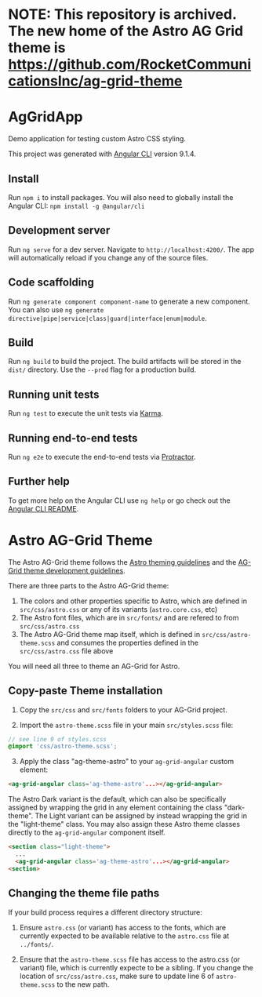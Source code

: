 # NOTE: This repository is archived. The new home of the Astro AG Grid theme is https://github.com/RocketCommunicationsInc/ag-grid-theme
# AgGridApp
Demo application for testing custom Astro CSS styling.

This project was generated with [Angular CLI](https://github.com/angular/angular-cli) version 9.1.4.

## Install
Run `npm i` to install packages. You will also need to globally install the Angular CLI: `npm install -g @angular/cli`

## Development server

Run `ng serve` for a dev server. Navigate to `http://localhost:4200/`. The app will automatically reload if you change any of the source files.

## Code scaffolding

Run `ng generate component component-name` to generate a new component. You can also use `ng generate directive|pipe|service|class|guard|interface|enum|module`.

## Build

Run `ng build` to build the project. The build artifacts will be stored in the `dist/` directory. Use the `--prod` flag for a production build.

## Running unit tests

Run `ng test` to execute the unit tests via [Karma](https://karma-runner.github.io).

## Running end-to-end tests

Run `ng e2e` to execute the end-to-end tests via [Protractor](http://www.protractortest.org/).

## Further help

To get more help on the Angular CLI use `ng help` or go check out the [Angular CLI README](https://github.com/angular/angular-cli/blob/master/README.md).


# Astro AG-Grid Theme
The Astro AG-Grid theme follows the [Astro theming guidelines](https://www.astrouxds.com/design-guidelines/theme/) and the [AG-Grid theme development guidelines](https://www.ag-grid.com/javascript-grid-themes-customising/). 

There are three parts to the Astro AG-Grid theme:
1. The colors and other properties specific to Astro, which are defined in `src/css/astro.css` or any of its variants (`astro.core.css`, etc)
2. The Astro font files, which are in `src/fonts/` and are refered to from `src/css/astro.css`
3. The Astro AG-Grid theme map itself, which is defined in `src/css/astro-theme.scss` and consumes the properties defined in the `src/css/astro.css` file above

You will need all three to theme an AG-Grid for Astro.

## Copy-paste Theme installation

1. Copy the `src/css` and `src/fonts` folders to your AG-Grid project. 

2. Import the `astro-theme.scss` file in your main `src/styles.scss` file:
 ```scss
 // see line 9 of styles.scss
 @import 'css/astro-theme.scss';
 ```

3. Apply the class "ag-theme-astro" to your `ag-grid-angular` custom element:
```html
<ag-grid-angular class='ag-theme-astro'...></ag-grid-angular>
```

The Astro Dark variant is the default, which can also be specifically assigned by wrapping the grid in any element containing the class "dark-theme". The Light variant can be assigned by instead wrapping the grid in the "light-theme" class. You may also assign these Astro theme classes directly to the `ag-grid-angular` component itself.

```html
<section class="light-theme">
  ...
  <ag-grid-angular class='ag-theme-astro'...></ag-grid-angular>
<section>
```

## Changing the theme file paths
If your build process requires a different directory structure:

1. Ensure `astro.css` (or variant) has access to the fonts, which are currently expected to be available relative to the `astro.css` file at `../fonts/`.

2. Ensure that the `astro-theme.scss` file has access to the astro.css (or variant) file, which is currently expecte to be a sibling. If you change the location of `src/css/astro.css`, make sure to update line 6 of `astro-theme.scss` to the new path.
